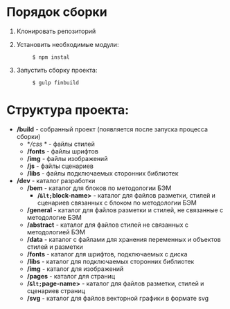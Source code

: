 # Порядок сборки
1. Клонировать репозиторий

2. Установить необходимые модули:

			$ npm instal
			
3. Запустить сборку проекта:

			$ gulp finbuild
			
#  Структура проекта:

+ **/build** 					- собранный проект (появляется после запуска процесса сборки)
  + **/css*	*				- файлы стилей
  + **/fonts** 				- файлы шрифтов
  + **/img** 					- файлы изображений
  + **/js** 					- файлы сценариев
  + **/libs** 				- файлы подключаемых сторонних библиотек
+ **/dev** 					- каталог разработки
  + **/bem** 					- каталог для блоков по методологии БЭМ
    + **/`&lt;`block-name>** 	- каталог для файлов разметки, стилей и сценариев связанных с блоком по методологии БЭМ
  + **/general** 				- каталог для файлов разметки и стилей, не связанные с методологие БЭМ
   + **/abstract** 		- каталог для файлов стилей не связанных с методологией БЭМ
   + **/data** 			- каталог с файлами для хранения переменных и объектов стилей и разметки
   + **/fonts** 			- каталог для шрифтов, подключаемых с диска
   + **/libs** 			- каталог для подключаемых сторонних библиотек
   + **/img** 				- каталог для изображений
   + **/pages** 			- каталог для страниц
    + **/`&lt;`page-name>** 	- каталог для файлов разметки, стилей и сценариев страниц
   + **/svg**				- каталог для файлов векторной графики в формате svg